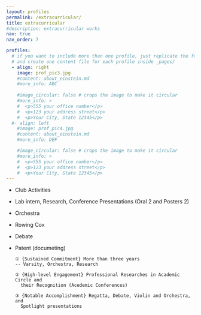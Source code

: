 ```yaml
---
layout: profiles
permalink: /extracurricular/
title: extracurricular
#description: extracurricular works
nav: true
nav_order: 7

profiles:
  # if you want to include more than one profile, just replicate the following block
  # and create one content file for each profile inside _pages/
  - align: right
    image: prof_pic3.jpg
    #content: about_einstein.md
    #more_info: ABC
    
    #image_circular: false # crops the image to make it circular
    #more_info: >
    #  <p>555 your office number</p>
    #  <p>123 your address street</p>
    #  <p>Your City, State 12345</p>
  #- align: left
    #image: prof_pic4.jpg
    #content: about_einstein.md
    #more_info: DEF

    #image_circular: false # crops the image to make it circular
    #more_info: >
    #  <p>555 your office number</p>
    #  <p>123 your address street</p>
    #  <p>Your City, State 12345</p>
---
```


- Club Activities
-	Lab intern, Research, Conference Presentations (Oral 2 and Posters 2)
-	Orchestra
-	Rowing Cox
-	Debate
-	Patent (documeting)

        ① {Sustained Commitment} More than three years 
        -- Varsity, Orchestra, Research

        ② {High-level Engagement} Professional Researches in Academic Circle and
 	      their Recognition (Acedemic Conferences)

        ③ {Notable Accomplishment} Regatta, Debate, Violin and Orchestra, and
 	      Spotlight presentations
